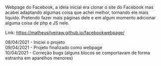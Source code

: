 Webpage do Facebook, a ideia inicial era clonar o site do Facebook mas acabei adaptando algumas coisa que achei melhor, tornando ele mais liquido. Pretendo fazer mais páginas dele e em algum momento adicionar alguma coisa de php e JS nele. 

Link: https://matheusilveiraw.github.io/facebookwebpage/ <br>

08/04/2021 - Iniciei o projeto <br>
09/04/2021 - Projeto finalizado como webpage <br>
10/04/2021 - Correção bugs (alguns blocos se comportavam de forma estranha em aparelhos menores) <br>
